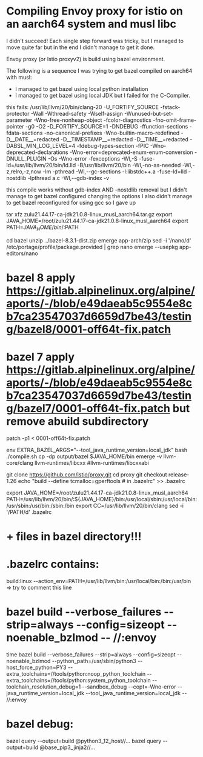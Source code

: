 # Compiling Envoy proxy for istio on an aarch64 system and musl libc

I didn't succeed! Each single step forward was tricky, but I managed to move quite far but in the end I didn't manage to get it done.

Envoy proxy (or Istio proxyv2) is build using bazel environment.


The following is a sequence I was trying to get bazel compiled on aarch64 with musl:
- I managed to get bazel using local python installation
- I managed to get bazel using local JDK
but I failed for the C-Compiler.

this fails:
/usr/lib/llvm/20/bin/clang-20 -U_FORTIFY_SOURCE -fstack-protector -Wall -Wthread-safety -Wself-assign -Wunused-but-set-parameter -Wno-free-nonheap-object -fcolor-diagnostics -fno-omit-frame-pointer -g0 -O2 -D_FORTIFY_SOURCE=1 -DNDEBUG -ffunction-sections -fdata-sections -no-canonical-prefixes -Wno-builtin-macro-redefined -D__DATE__=redacted -D__TIMESTAMP__=redacted -D__TIME__=redacted -DABSL_MIN_LOG_LEVEL=4 -fdebug-types-section -fPIC -Wno-deprecated-declarations -Wno-error=deprecated-enum-enum-conversion -DNULL_PLUGIN -Os -Wno-error -fexceptions   -Wl,-S -fuse-ld=/usr/lib/llvm/20/bin/ld.lld -B/usr/lib/llvm/20/bin -Wl,-no-as-needed -Wl,-z,relro,-z,now -lm -pthread -Wl,--gc-sections -l:libstdc++.a -fuse-ld=lld -nostdlib -lpthread a.c  -Wl,--gdb-index -v

this compile works without gdb-index AND -nostdlib removal but I didn't manage to get bazel configured changing the options
I also didn't manage to get bazel reconfigured for using gcc so I gave up

tar xfz zulu21.44.17-ca-jdk21.0.8-linux_musl_aarch64.tar.gz 
export  JAVA_HOME=/root/zulu21.44.17-ca-jdk21.0.8-linux_musl_aarch64
export PATH=$JAVA_HOME/bin/:$PATH 

cd bazel
unzip ../bazel-8.3.1-dist.zip 
emerge app-arch/zip
sed -i '/nano/d' /etc/portage/profile/package.provided | grep nano
emerge --usepkg app-editors/nano
# bazel 8 apply https://gitlab.alpinelinux.org/alpine/aports/-/blob/e49daeab5c9554e8cb7ca23547037d6659d7be43/testing/bazel8/0001-off64t-fix.patch
# bazel 7 apply https://gitlab.alpinelinux.org/alpine/aports/-/blob/e49daeab5c9554e8cb7ca23547037d6659d7be43/testing/bazel7/0001-off64t-fix.patch but remove abuild subdirectory
patch -p1 < 0001-off64t-fix.patch

env EXTRA_BAZEL_ARGS="--tool_java_runtime_version=local_jdk" bash ./compile.sh
cp -dp output/bazel $JAVA_HOME/bin
emerge -v llvm-core/clang llvm-runtimes/libcxx #llvm-runtimes/libcxxabi

git clone https://github.com/istio/proxy.git
cd proxy
git checkout release-1.26
echo "build --define tcmalloc=gperftools # in .bazelrc" >> .bazelrc

export JAVA_HOME=/root/zulu21.44.17-ca-jdk21.0.8-linux_musl_aarch64
PATH=/usr/lib/llvm/20/bin/:${JAVA_HOME}/bin:/usr/local/sbin:/usr/local/bin:/usr/sbin:/usr/bin:/sbin:/bin
export CC=/usr/lib/llvm/20/bin/clang
sed -i '/PATH/d' .bazelrc
# + files in bazel directory!!!


# .bazelrc contains:
build:linux --action_env=PATH=/usr/lib/llvm/bin:/usr/local/bin:/bin:/usr/bin
=> try to comment this line

# bazel build --verbose_failures --strip=always --config=sizeopt --noenable_bzlmod -- //:envoy 
time bazel build --verbose_failures --strip=always --config=sizeopt --noenable_bzlmod  --python_path=/usr/sbin/python3 --host_force_python=PY3 --extra_toolchains=//tools/python:noop_python_toolchain --extra_toolchains=//tools/python:system_python_toolchain  --toolchain_resolution_debug=1 --sandbox_debug --copt=-Wno-error --java_runtime_version=local_jdk --tool_java_runtime_version=local_jdk   -- //:envoy 

# bazel debug: 
bazel query --output=build @python3_12_host//...
 bazel query --output=build @base_pip3_jinja2//...
